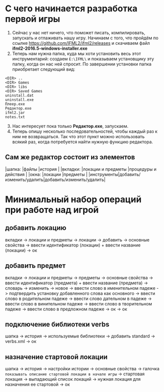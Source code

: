 # С чего начинается разработка первой игры
1. Сейчас у нас нет ничего, что поможет писать, компилировать, запускать и отлаживать нашу игру. 
Начинаем с того, что пройдём по ссылке https://github.com/IFML2/ifml2/releases и скачиваем файл **ifml2-2016.5-windows-installer.exe**
2. Теперь нам нужна папка, куда мы хоти установить весь этот инструментарий: 
cоздаем ```E:\IFML\``` и показываем установщику эту папку, когда он нас ней спросит.
По завершении установки папка приобретает следующий вид:
```
<DIR> ..
<DIR> Games
<DIR> libs
<DIR> Saved Games
uninstall.dat
uninstall.exe
Плеер.exe
Редактор.exe
ifml2.jar
notes.txt
```
3. Нас интересует пока только **Редактор.exe**, запускаем.
4. Теперь опишу несколько последовательностей, чтобы каждый раз к ним не возвращаться. Так что этот пункт можно использовать всякий раз, когда потребуется найти нужную функцию редактора.
## Сам же редактор состоит из элементов

|шапка:     |файлы                    |история                  |
|вкладки:   |локации и предметы       |процедуры и действия     |
|окна:      |локации                  |предметы                 |
|инструменты|добавить/изменить/удалить|добавить/изменить/удалить|

# Минимальный набор операций при работе над игрой
## добавить локацию
вкладки -> локации и предметы -> локации -> добавить -> основные свойства -> ввести идентификатор (локации) + ввести название (локации) -> ок
## добавить предмет
вкладки -> локации и предметы -> предметы -> основные свойства -> ввести идентификатор (предмета) + ввести название (предмета) -> словарь -> изменить -> новое -> ввести слово в именительном падеже -> подтвердить установку добавленного слова как основного ->  ввести слово в родительном падеже -> ввести слово дательном в падеже -> ввести слово в винительном падеже -> ввести слово в творительном падеже -> ввести слово в предложном падеже -> ок -> ок
## подключение библиотеки verbs
шапка -> история -> используемые библиотеки -> добавить standard -> verbs.xml -> ок
## назначение стартовой локации
шапка -> история -> настройки истории -> основные свойства -> галочка ```показывать описание стартовой локации в начале игры``` -> стартовая локация -> выпадающий список локаций -> нужная локация для назначения ее стартовой -> ок

